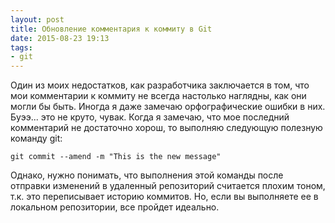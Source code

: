 ```yaml
---
layout: post
title: Обновление комментария к коммиту в Git
date: 2015-08-23 19:13
tags:
- git
---
```


Один из моих недостатков, как разработчика заключается в том, что мои комментарии к коммиту не всегда настолько наглядны, как они могли бы быть. Иногда я даже замечаю орфографические ошибки в них. Буээ... это не круто, чувак. Когда я замечаю, что мое последний комментарий не достаточно хорош, то выполняю следующую полезную команду git:

```
git commit --amend -m "This is the new message"
```

Однако, нужно понимать, что выполнения этой команды после отправки изменений в удаленный репозиторий считается плохим тоном, т.к. это переписывает историю коммитов. Но, если вы выполняете ее в локальном репозитории, все пройдет идеально.
